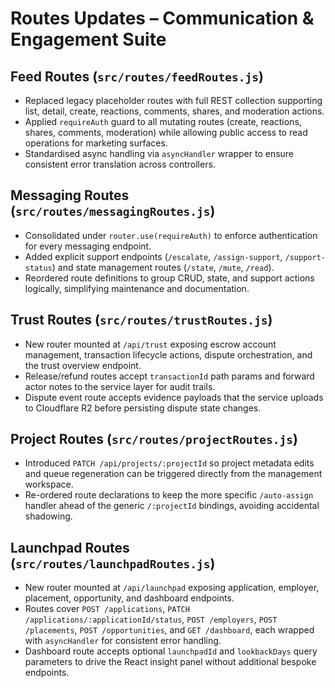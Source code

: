 # Routes Updates – Communication & Engagement Suite

## Feed Routes (`src/routes/feedRoutes.js`)
- Replaced legacy placeholder routes with full REST collection supporting list, detail, create, reactions, comments, shares, and moderation actions.
- Applied `requireAuth` guard to all mutating routes (create, reactions, shares, comments, moderation) while allowing public access to read operations for marketing surfaces.
- Standardised async handling via `asyncHandler` wrapper to ensure consistent error translation across controllers.

## Messaging Routes (`src/routes/messagingRoutes.js`)
- Consolidated under `router.use(requireAuth)` to enforce authentication for every messaging endpoint.
- Added explicit support endpoints (`/escalate`, `/assign-support`, `/support-status`) and state management routes (`/state`, `/mute`, `/read`).
- Reordered route definitions to group CRUD, state, and support actions logically, simplifying maintenance and documentation.

## Trust Routes (`src/routes/trustRoutes.js`)
- New router mounted at `/api/trust` exposing escrow account management, transaction lifecycle actions, dispute orchestration, and the trust overview endpoint.
- Release/refund routes accept `transactionId` path params and forward actor notes to the service layer for audit trails.
- Dispute event route accepts evidence payloads that the service uploads to Cloudflare R2 before persisting dispute state changes.

## Project Routes (`src/routes/projectRoutes.js`)
- Introduced `PATCH /api/projects/:projectId` so project metadata edits and queue regeneration can be triggered directly from the management workspace.
- Re-ordered route declarations to keep the more specific `/auto-assign` handler ahead of the generic `/:projectId` bindings, avoiding accidental shadowing.

## Launchpad Routes (`src/routes/launchpadRoutes.js`)
- New router mounted at `/api/launchpad` exposing application, employer, placement, opportunity, and dashboard endpoints.
- Routes cover `POST /applications`, `PATCH /applications/:applicationId/status`, `POST /employers`, `POST /placements`, `POST /opportunities`, and `GET /dashboard`, each wrapped with `asyncHandler` for consistent error handling.
- Dashboard route accepts optional `launchpadId` and `lookbackDays` query parameters to drive the React insight panel without additional bespoke endpoints.
